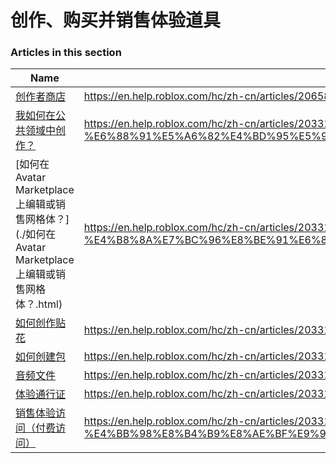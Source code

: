 # 创作、购买并销售体验道具  
### Articles in this section
Name|URL
-|-
[创作者商店](./创作者商店.html) |https://en.help.roblox.com/hc/zh-cn/articles/206580683-%E5%88%9B%E4%BD%9C%E8%80%85%E5%95%86%E5%BA%97
[我如何在公共领域中创作？](./我如何在公共领域中创作？.html) |https://en.help.roblox.com/hc/zh-cn/articles/203313230-%E6%88%91%E5%A6%82%E4%BD%95%E5%9C%A8%E5%85%AC%E5%85%B1%E9%A2%86%E5%9F%9F%E4%B8%AD%E5%88%9B%E4%BD%9C
[如何在 Avatar Marketplace 上编辑或销售网格体？](./如何在 Avatar Marketplace 上编辑或销售网格体？.html) |https://en.help.roblox.com/hc/zh-cn/articles/203313250-%E5%A6%82%E4%BD%95%E5%9C%A8-Avatar-Marketplace-%E4%B8%8A%E7%BC%96%E8%BE%91%E6%88%96%E9%94%80%E5%94%AE%E7%BD%91%E6%A0%BC%E4%BD%93
[如何创作贴花](./如何创作贴花.html) |https://en.help.roblox.com/hc/zh-cn/articles/203313930-%E5%A6%82%E4%BD%95%E5%88%9B%E4%BD%9C%E8%B4%B4%E8%8A%B1
[如何创建包](./如何创建包.html) |https://en.help.roblox.com/hc/zh-cn/articles/203313910-%E5%A6%82%E4%BD%95%E5%88%9B%E5%BB%BA%E5%8C%85
[音频文件](./音频文件.html) |https://en.help.roblox.com/hc/zh-cn/articles/203314070-%E9%9F%B3%E9%A2%91%E6%96%87%E4%BB%B6
[体验通行证](./体验通行证.html) |https://en.help.roblox.com/hc/zh-cn/articles/203314040-%E4%BD%93%E9%AA%8C%E9%80%9A%E8%A1%8C%E8%AF%81
[销售体验访问（付费访问）](./销售体验访问（付费访问）.html) |https://en.help.roblox.com/hc/zh-cn/articles/203314090-%E9%94%80%E5%94%AE%E4%BD%93%E9%AA%8C%E8%AE%BF%E9%97%AE-%E4%BB%98%E8%B4%B9%E8%AE%BF%E9%97%AE